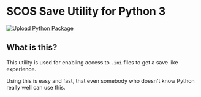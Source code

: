 # SCOS Save Utility for Python 3

[![Upload Python Package](https://github.com/SCOS-Apps/Save-Utility/actions/workflows/python-publish.yml/badge.svg)](https://github.com/SCOS-Apps/Save-Utility/actions/workflows/python-publish.yml)

## What is this?

This utility is used for enabling access to `.ini` files to get a save like experience.

Using this is easy and fast, that even somebody who doesn't know Python really well can use this.
